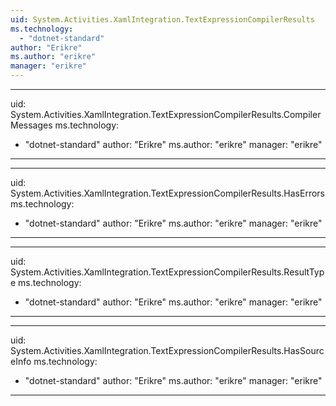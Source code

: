 ```yaml
---
uid: System.Activities.XamlIntegration.TextExpressionCompilerResults
ms.technology: 
  - "dotnet-standard"
author: "Erikre"
ms.author: "erikre"
manager: "erikre"
---
```


---
uid: System.Activities.XamlIntegration.TextExpressionCompilerResults.CompilerMessages
ms.technology: 
  - "dotnet-standard"
author: "Erikre"
ms.author: "erikre"
manager: "erikre"
---

---
uid: System.Activities.XamlIntegration.TextExpressionCompilerResults.HasErrors
ms.technology: 
  - "dotnet-standard"
author: "Erikre"
ms.author: "erikre"
manager: "erikre"
---

---
uid: System.Activities.XamlIntegration.TextExpressionCompilerResults.ResultType
ms.technology: 
  - "dotnet-standard"
author: "Erikre"
ms.author: "erikre"
manager: "erikre"
---

---
uid: System.Activities.XamlIntegration.TextExpressionCompilerResults.HasSourceInfo
ms.technology: 
  - "dotnet-standard"
author: "Erikre"
ms.author: "erikre"
manager: "erikre"
---
